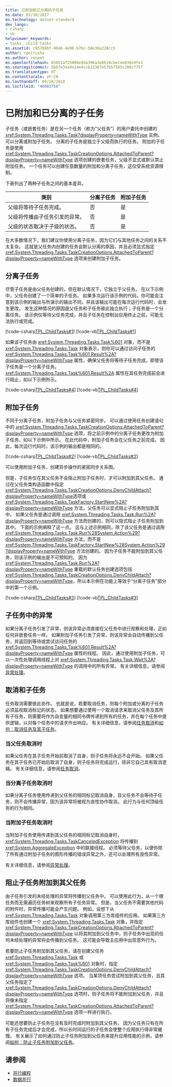 ```yaml
---
title: 已附加和已分离的子任务
ms.date: 03/30/2017
ms.technology: dotnet-standard
dev_langs:
- csharp
- vb
helpviewer_keywords:
- tasks, child tasks
ms.assetid: c95788bf-90a6-4e96-b7bc-58e36a228cc5
author: rpetrusha
ms.author: ronpet
ms.openlocfilehash: 83451af25006e9da396a3e6618cbecee036e9fe2
ms.sourcegitcommit: 5bbfe34a9a14e4ccb22367e57b57585c208cf757
ms.translationtype: HT
ms.contentlocale: zh-CN
ms.lasthandoff: 09/18/2018
ms.locfileid: "46003758"
---
```

# <a name="attached-and-detached-child-tasks"></a>已附加和已分离的子任务
子任务（或嵌套任务）是在另一个任务（称为“父任务”）的用户委托中创建的 <xref:System.Threading.Tasks.Task?displayProperty=nameWithType> 实例。 可以分离或附加子任务。 分离的子任务是独立于父级而执行的任务。 附加的子任务是使用 <xref:System.Threading.Tasks.TaskCreationOptions.AttachedToParent?displayProperty=nameWithType> 选项创建的嵌套任务，父级不显式或默认禁止附加任务。 一个任务可以创建任意数量的附加和分离子任务，这仅受系统资源限制。  
  
 下表列出了两种子任务之间的基本差异。  
  
|类别|分离子任务|附加子任务|  
|--------------|--------------------------|--------------------------|  
|父级将等待子任务完成。|否|是|  
|父级将传播由子任务引发的异常。|否|是|  
|父级的状态取决于子级的状态。|否|是|  
  
 在大多数情况下，我们建议你使用分离子任务，因为它们与其他任务之间的关系不太复杂。 这就是父任务内创建的任务会默认分离的原因，并且必须显式指定 <xref:System.Threading.Tasks.TaskCreationOptions.AttachedToParent?displayProperty=nameWithType> 选项来创建附加子任务。  
  
## <a name="detached-child-tasks"></a>分离子任务  
 尽管子任务是由父任务创建的，但在默认情况下，它独立于父任务。 在以下示例中，父任务创建了一个简单的子任务。 如果多次运行该示例的代码，你可能会注意到该示例的输出与所演示的输出不同，并且该输出可能在每次运行代码时，会发生更改。 发生这种情况的原因是父任务和子任务彼此独立执行；子任务是一个分离任务。 该示例仅等待父任务完成，并且子任务在控制台应用终止之前，可能无法执行或完成。  
  
 [!code-csharp[TPL_ChildTasks#1](../../../samples/snippets/csharp/VS_Snippets_Misc/tpl_childtasks/cs/nested1.cs#1)]
 [!code-vb[TPL_ChildTasks#1](../../../samples/snippets/visualbasic/VS_Snippets_Misc/tpl_childtasks/vb/nested1.vb#1)]  
  
 如果该子任务由 <xref:System.Threading.Tasks.Task%601> 对象，而不是 <xref:System.Threading.Tasks.Task> 对象表示，则你可以通过访问子任务的 <xref:System.Threading.Tasks.Task%601.Result%2A?displayProperty=nameWithType> 属性，确保父任务将等待子任务完成，即使该子任务是一个分离子任务。 <xref:System.Threading.Tasks.Task%601.Result%2A> 属性在其任务完成前会进行阻止，如以下示例所示。  
  
 [!code-csharp[TPL_ChildTasks#4](../../../samples/snippets/csharp/VS_Snippets_Misc/tpl_childtasks/cs/childtasks.cs#4)]
 [!code-vb[TPL_ChildTasks#4](../../../samples/snippets/visualbasic/VS_Snippets_Misc/tpl_childtasks/vb/tpl_childtasks.vb#4)]  
  
## <a name="attached-child-tasks"></a>附加子任务  
 不同于分离子任务，附加子任务与父任务紧密同步。 可以通过使用任务创建语句中的 <xref:System.Threading.Tasks.TaskCreationOptions.AttachedToParent?displayProperty=nameWithType> 选项，将之前示例中的分离子任务更改为附加子任务，如以下示例中所示。 在此代码中，附加子任务会在父任务之前完成。 因此，每次运行代码时，该示例的输出都是相同的。  
  
 [!code-csharp[TPL_ChildTasks#2](../../../samples/snippets/csharp/VS_Snippets_Misc/tpl_childtasks/cs/child1.cs#2)]
 [!code-vb[TPL_ChildTasks#2](../../../samples/snippets/visualbasic/VS_Snippets_Misc/tpl_childtasks/vb/child1.vb#2)]  
  
 可以使用附加子任务，创建异步操作的紧密同步关系图。  
  
 但是，子任务仅在其父任务不会阻止附加子任务时，才可以附加到其父任务。 通过在父任务类构造函数中指定 <xref:System.Threading.Tasks.TaskCreationOptions.DenyChildAttach?displayProperty=nameWithType>选项或 <xref:System.Threading.Tasks.TaskFactory.StartNew%2A?displayProperty=nameWithType> 方法，父任务可以显式阻止子任务附加到其中。 如果父任务是通过调用 <xref:System.Threading.Tasks.Task.Run%2A?displayProperty=nameWithType> 方法而创建的，则可以隐式阻止子任务附加到其中。 下面的示例阐释了这一点。 这与上述示例相同，除了该父任务是通过调用 <xref:System.Threading.Tasks.Task.Run%28System.Action%29?displayProperty=nameWithType> 方法，而不是 <xref:System.Threading.Tasks.TaskFactory.StartNew%28System.Action%29?displayProperty=nameWithType> 方法创建的。 因为子任务不能附加到其父任务，则该示例的输出是不可预知的。 因为 <xref:System.Threading.Tasks.Task.Run%2A?displayProperty=nameWithType> 重载的默认任务创建选项包括 <xref:System.Threading.Tasks.TaskCreationOptions.DenyChildAttach?displayProperty=nameWithType>，所以本示例在功能上等效于“分离子任务”部分中的第一个示例。  
  
 [!code-csharp[TPL_ChildTasks#3](../../../samples/snippets/csharp/VS_Snippets_Misc/tpl_childtasks/cs/child1a.cs#3)]
 [!code-vb[TPL_ChildTasks#3](../../../samples/snippets/visualbasic/VS_Snippets_Misc/tpl_childtasks/vb/child1a.vb#3)]  
  
## <a name="exceptions-in-child-tasks"></a>子任务中的异常  
 如果分离子任务引发了异常，则该异常必须直接在父任务中进行观察和处理，正如任何非嵌套任务一样。 如果附加子任务引发了异常，则该异常会自动传播到父任务，并返回到等待或尝试访问任务的 <xref:System.Threading.Tasks.Task%601.Result%2A?displayProperty=nameWithType> 属性的线程。 因此，通过使用附加子任务，可以一次性处理调用线程上对 <xref:System.Threading.Tasks.Task.Wait%2A?displayProperty=nameWithType> 的调用中的所有异常。 有关详细信息，请参阅[异常处理](../../../docs/standard/parallel-programming/exception-handling-task-parallel-library.md)。  
  
## <a name="cancellation-and-child-tasks"></a>取消和子任务  
 任务取消需要彼此协作。 也就是说，若要取消任务，则每个附加或分离的子任务必须监视取消标记的状态。 如果想要通过使用一个取消请求来取消父任务及其所有子任务，则需要将作为自变量的相同令牌传递到所有的任务，并在每个任务中提供逻辑，以对每个任务中的请求作出响应。 有关详细信息，请参阅[任务取消](../../../docs/standard/parallel-programming/task-cancellation.md)和[如何：取消任务及其子任务](../../../docs/standard/parallel-programming/how-to-cancel-a-task-and-its-children.md)。  
  
### <a name="when-the-parent-cancels"></a>当父任务取消时  
 如果父任务在其子任务开始前取消了自身，则子任务将永远不会开始。 如果父任务在其子任务已开始后取消了自身，则子任务将完成运行，除非它自己具有取消逻辑。 有关详细信息，请参阅[任务取消](../../../docs/standard/parallel-programming/task-cancellation.md)。  
  
### <a name="when-a-detached-child-task-cancels"></a>当分离子任务取消时  
 如果分离子任务使用传递到父任务的相同标记取消自身，且父任务不会等待子任务，则不会传播异常，因为该异常将被视为良性协作取消。 此行为与任何顶级任务的行为相同。  
  
### <a name="when-an-attached-child-task-cancels"></a>当附加子任务取消时  
 当附加子任务使用传递到其父任务的相同标记取消自身时，<xref:System.Threading.Tasks.TaskCanceledException> 将传播到 <xref:System.AggregateException> 中的联接线程。 必须等待父任务，以便你除了所有通过附加子任务的图形传播的错误异常之外，还可以处理所有良性异常。  
  
 有关详细信息，请参阅[异常处理](../../../docs/standard/parallel-programming/exception-handling-task-parallel-library.md)。  
  
## <a name="preventing-a-child-task-from-attaching-to-its-parent"></a>阻止子任务附加到其父任务  
 由子任务引发的未经处理的异常将传播到父任务中。 可以使用此行为，从一个根任务而无需遍历任务树来观察所有子任务异常。 但是，当父任务不需要其他代码的附件时，异常传播可能会产生问题。 例如，设想下从 <xref:System.Threading.Tasks.Task> 对象调用第三方库组件的应用。 如果第三方库组件也创建一个 <xref:System.Threading.Tasks.Task> 对象，并指定 <xref:System.Threading.Tasks.TaskCreationOptions.AttachedToParent?displayProperty=nameWithType> 以将其附加到父任务中，则子任务中出现的任何未经处理的异常将会传播到父任务。 这可能会导致主应用中出现意外行为。  
  
 若要防止子任务附加到其父任务，请在创建父任务 <xref:System.Threading.Tasks.Task> 或 <xref:System.Threading.Tasks.Task%601> 对象时，指定 <xref:System.Threading.Tasks.TaskCreationOptions.DenyChildAttach?displayProperty=nameWithType> 选项。 当某项任务尝试附加到其父任务，且其父任务指定了 <xref:System.Threading.Tasks.TaskCreationOptions.DenyChildAttach?displayProperty=nameWithType> 选项时，则子任务将不能附加到父任务，并且将像未指定 <xref:System.Threading.Tasks.TaskCreationOptions.AttachedToParent?displayProperty=nameWithType> 选项一样进行执行。  
  
 可能还想要防止子任务在没有及时完成时附加到其父任务。 因为父任务只有在所有子任务完成后才会完成，所以长时间运行的子任务会使整个应用执行得非常缓慢。 有关展示了如何通过防止子任务附加到父任务来提升应用性能的示例，请参阅[如何：防止子任务附加到父任务](../../../docs/standard/parallel-programming/how-to-prevent-a-child-task-from-attaching-to-its-parent.md)。  
  
## <a name="see-also"></a>请参阅

- [并行编程](../../../docs/standard/parallel-programming/index.md)  
- [数据并行](../../../docs/standard/parallel-programming/data-parallelism-task-parallel-library.md)
